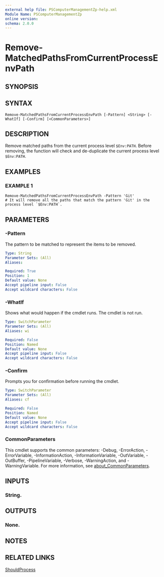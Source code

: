 ```yaml
---
external help file: PSComputerManagementZp-help.xml
Module Name: PSComputerManagementZp
online version:
schema: 2.0.0
---
```


# Remove-MatchedPathsFromCurrentProcessEnvPath

## SYNOPSIS

## SYNTAX

```
Remove-MatchedPathsFromCurrentProcessEnvPath [-Pattern] <String> [-WhatIf] [-Confirm] [<CommonParameters>]
```

## DESCRIPTION
Remove matched paths from the current process level `$Env:PATH`.
Before removing, the function will check and de-duplicate the current process level `$Env:PATH`.

## EXAMPLES

### EXAMPLE 1
```
Remove-MatchedPathsFromCurrentProcessEnvPath -Pattern 'Git'
# It will remove all the paths that match the pattern 'Git' in the process level `$Env:PATH`.
```

## PARAMETERS

### -Pattern
The pattern to be matched to represent the items to be removed.

```yaml
Type: String
Parameter Sets: (All)
Aliases:

Required: True
Position: 1
Default value: None
Accept pipeline input: False
Accept wildcard characters: False
```

### -WhatIf
Shows what would happen if the cmdlet runs.
The cmdlet is not run.

```yaml
Type: SwitchParameter
Parameter Sets: (All)
Aliases: wi

Required: False
Position: Named
Default value: None
Accept pipeline input: False
Accept wildcard characters: False
```

### -Confirm
Prompts you for confirmation before running the cmdlet.

```yaml
Type: SwitchParameter
Parameter Sets: (All)
Aliases: cf

Required: False
Position: Named
Default value: None
Accept pipeline input: False
Accept wildcard characters: False
```

### CommonParameters
This cmdlet supports the common parameters: -Debug, -ErrorAction, -ErrorVariable, -InformationAction, -InformationVariable, -OutVariable, -OutBuffer, -PipelineVariable, -Verbose, -WarningAction, and -WarningVariable. For more information, see [about_CommonParameters](http://go.microsoft.com/fwlink/?LinkID=113216).

## INPUTS

### String.
## OUTPUTS

### None.
## NOTES

## RELATED LINKS

[ShouldProcess](https://learn.microsoft.com/zh-cn/powershell/scripting/learn/deep-dives/everything-about-shouldprocess?view=powershell-7.3)


